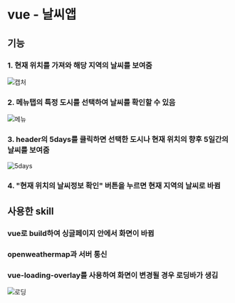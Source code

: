 # vue - 날씨앱

## 기능
### 1. 현재 위치를 가져와 해당 지역의 날씨를 보여줌
![캡처](https://user-images.githubusercontent.com/80312556/125055097-d8883280-e0e1-11eb-95bb-2dde64266c13.PNG)

### 2. 메뉴탭의 특정 도시를 선택하여 날씨를 확인할 수 있음
![메뉴](https://user-images.githubusercontent.com/80312556/125055104-d9b95f80-e0e1-11eb-8f77-a391c2ba6cc5.PNG)

### 3. header의 5days를 클릭하면 선택한 도시나 현재 위치의 향후 5일간의 날씨를 보여줌
![5days](https://user-images.githubusercontent.com/80312556/125055111-da51f600-e0e1-11eb-868f-cc200339f408.PNG)

### 4. "현재 위치의 날씨정보 확인" 버튼을 누르면 현재 지역의 날씨로 바뀜

## 사용한 skill
### vue로 build하여 싱글페이지 안에서 화면이 바뀜
### openweathermap과 서버 통신
### vue-loading-overlay를 사용하여 화면이 변경될 경우 로딩바가 생김
![로딩](https://user-images.githubusercontent.com/80312556/125055107-da51f600-e0e1-11eb-9e46-0e4fe53093ff.PNG)
